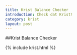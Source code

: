```yaml
---
title: Krist Balance Checker
introduction: Check dat Krist!
category: krist
layout: post
---
```


##Krist Balance Checker

{% include krist.html %}
